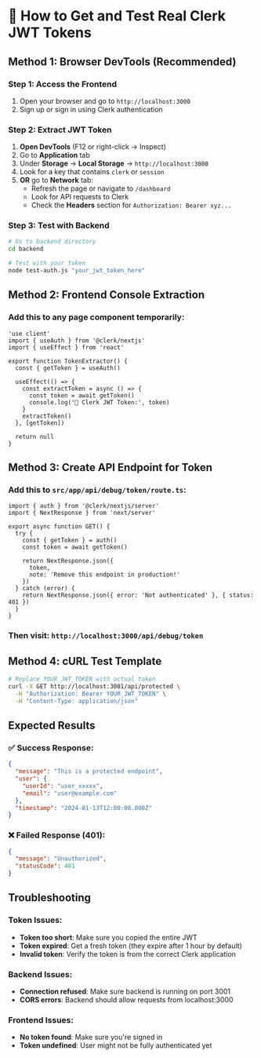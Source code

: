 # 🔐 How to Get and Test Real Clerk JWT Tokens

## Method 1: Browser DevTools (Recommended)

### Step 1: Access the Frontend
1. Open your browser and go to `http://localhost:3000`
2. Sign up or sign in using Clerk authentication

### Step 2: Extract JWT Token
1. **Open DevTools** (F12 or right-click → Inspect)
2. Go to **Application** tab
3. Under **Storage** → **Local Storage** → `http://localhost:3000`
4. Look for a key that contains `clerk` or `session`
5. **OR** go to **Network** tab:
   - Refresh the page or navigate to `/dashboard`
   - Look for API requests to Clerk
   - Check the **Headers** section for `Authorization: Bearer xyz...`

### Step 3: Test with Backend
```bash
# Go to backend directory
cd backend

# Test with your token
node test-auth.js "your_jwt_token_here"
```

## Method 2: Frontend Console Extraction

### Add this to any page component temporarily:
```tsx
'use client'
import { useAuth } from '@clerk/nextjs'
import { useEffect } from 'react'

export function TokenExtractor() {
  const { getToken } = useAuth()
  
  useEffect(() => {
    const extractToken = async () => {
      const token = await getToken()
      console.log('🔐 Clerk JWT Token:', token)
    }
    extractToken()
  }, [getToken])
  
  return null
}
```

## Method 3: Create API Endpoint for Token

### Add this to `src/app/api/debug/token/route.ts`:
```tsx
import { auth } from '@clerk/nextjs/server'
import { NextResponse } from 'next/server'

export async function GET() {
  try {
    const { getToken } = auth()
    const token = await getToken()
    
    return NextResponse.json({ 
      token,
      note: 'Remove this endpoint in production!' 
    })
  } catch (error) {
    return NextResponse.json({ error: 'Not authenticated' }, { status: 401 })
  }
}
```

### Then visit: `http://localhost:3000/api/debug/token`

## Method 4: cURL Test Template

```bash
# Replace YOUR_JWT_TOKEN with actual token
curl -X GET http://localhost:3001/api/protected \
  -H "Authorization: Bearer YOUR_JWT_TOKEN" \
  -H "Content-Type: application/json"
```

## Expected Results

### ✅ Success Response:
```json
{
  "message": "This is a protected endpoint",
  "user": {
    "userId": "user_xxxxx",
    "email": "user@example.com"
  },
  "timestamp": "2024-01-13T12:00:00.000Z"
}
```

### ❌ Failed Response (401):
```json
{
  "message": "Unauthorized",
  "statusCode": 401
}
```

## Troubleshooting

### Token Issues:
- **Token too short**: Make sure you copied the entire JWT
- **Token expired**: Get a fresh token (they expire after 1 hour by default)
- **Invalid token**: Verify the token is from the correct Clerk application

### Backend Issues:
- **Connection refused**: Make sure backend is running on port 3001
- **CORS errors**: Backend should allow requests from localhost:3000

### Frontend Issues:
- **No token found**: Make sure you're signed in
- **Token undefined**: User might not be fully authenticated yet
